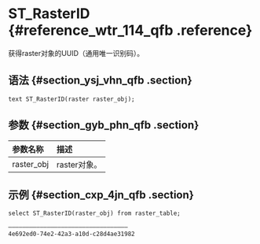 # ST\_RasterID {#reference_wtr_114_qfb .reference}

获得raster对象的UUID（通用唯一识别码）。

## 语法 {#section_ysj_vhn_qfb .section}

```
text ST_RasterID(raster raster_obj);
```

## 参数 {#section_gyb_phn_qfb .section}

|参数名称|描述|
|:---|:-|
|raster\_obj|raster对象。|

## 示例 {#section_cxp_4jn_qfb .section}

```
select ST_RasterID(raster_obj) from raster_table;

——————————————————————————————————
4e692ed0-74e2-42a3-a10d-c28d4ae31982
```

